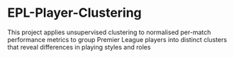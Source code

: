 # EPL-Player-Clustering
This project applies unsupervised clustering to normalised per-match performance metrics to group Premier League players into distinct clusters that reveal differences in playing styles and roles
